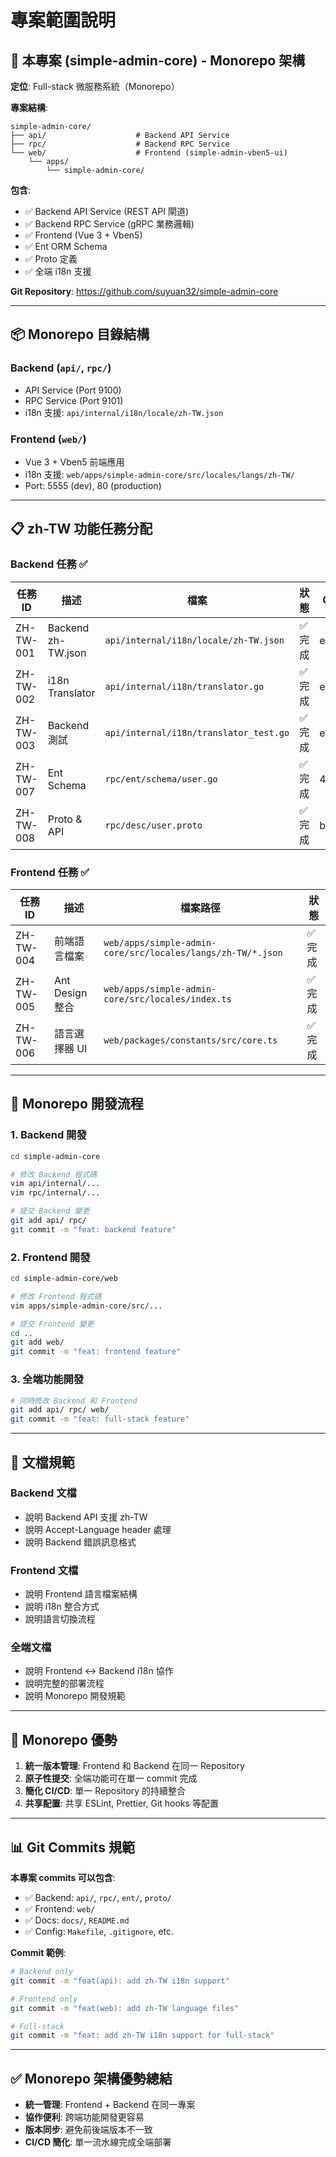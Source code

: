 # 專案範圍說明

## 🎯 本專案 (simple-admin-core) - Monorepo 架構

**定位**: Full-stack 微服務系統（Monorepo）

**專案結構**:
```
simple-admin-core/
├── api/                    # Backend API Service
├── rpc/                    # Backend RPC Service
└── web/                    # Frontend (simple-admin-vben5-ui)
    └── apps/
        └── simple-admin-core/
```

**包含**:
- ✅ Backend API Service (REST API 閘道)
- ✅ Backend RPC Service (gRPC 業務邏輯)
- ✅ Frontend (Vue 3 + Vben5)
- ✅ Ent ORM Schema
- ✅ Proto 定義
- ✅ 全端 i18n 支援

**Git Repository**: https://github.com/suyuan32/simple-admin-core

---

## 📦 Monorepo 目錄結構

### Backend (`api/`, `rpc/`)
- API Service (Port 9100)
- RPC Service (Port 9101)
- i18n 支援: `api/internal/i18n/locale/zh-TW.json`

### Frontend (`web/`)
- Vue 3 + Vben5 前端應用
- i18n 支援: `web/apps/simple-admin-core/src/locales/langs/zh-TW/`
- Port: 5555 (dev), 80 (production)

---

## 📋 zh-TW 功能任務分配

### Backend 任務 ✅

| 任務 ID | 描述 | 檔案 | 狀態 | Commit |
|---------|------|------|------|--------|
| ZH-TW-001 | Backend zh-TW.json | `api/internal/i18n/locale/zh-TW.json` | ✅ 完成 | efd2d8d |
| ZH-TW-002 | i18n Translator | `api/internal/i18n/translator.go` | ✅ 完成 | e94e1d1 |
| ZH-TW-003 | Backend 測試 | `api/internal/i18n/translator_test.go` | ✅ 完成 | e94e1d1 |
| ZH-TW-007 | Ent Schema | `rpc/ent/schema/user.go` | ✅ 完成 | 451ed06 |
| ZH-TW-008 | Proto & API | `rpc/desc/user.proto` | ✅ 完成 | be16dc9 |

### Frontend 任務 ✅

| 任務 ID | 描述 | 檔案路徑 | 狀態 |
|---------|------|----------|------|
| ZH-TW-004 | 前端語言檔案 | `web/apps/simple-admin-core/src/locales/langs/zh-TW/*.json` | ✅ 完成 |
| ZH-TW-005 | Ant Design 整合 | `web/apps/simple-admin-core/src/locales/index.ts` | ✅ 完成 |
| ZH-TW-006 | 語言選擇器 UI | `web/packages/constants/src/core.ts` | ✅ 完成 |

---

## 🚀 Monorepo 開發流程

### 1. Backend 開發
```bash
cd simple-admin-core

# 修改 Backend 程式碼
vim api/internal/...
vim rpc/internal/...

# 提交 Backend 變更
git add api/ rpc/
git commit -m "feat: backend feature"
```

### 2. Frontend 開發
```bash
cd simple-admin-core/web

# 修改 Frontend 程式碼
vim apps/simple-admin-core/src/...

# 提交 Frontend 變更
cd ..
git add web/
git commit -m "feat: frontend feature"
```

### 3. 全端功能開發
```bash
# 同時修改 Backend 和 Frontend
git add api/ rpc/ web/
git commit -m "feat: full-stack feature"
```

---

## 📝 文檔規範

### Backend 文檔
- 說明 Backend API 支援 zh-TW
- 說明 Accept-Language header 處理
- 說明 Backend 錯誤訊息格式

### Frontend 文檔
- 說明 Frontend 語言檔案結構
- 說明 i18n 整合方式
- 說明語言切換流程

### 全端文檔
- 說明 Frontend ↔ Backend i18n 協作
- 說明完整的部署流程
- 說明 Monorepo 開發規範

---

## 🎯 Monorepo 優勢

1. **統一版本管理**: Frontend 和 Backend 在同一 Repository
2. **原子性提交**: 全端功能可在單一 commit 完成
3. **簡化 CI/CD**: 單一 Repository 的持續整合
4. **共享配置**: 共享 ESLint, Prettier, Git hooks 等配置

---

## 📊 Git Commits 規範

**本專案 commits 可以包含**:
- ✅ Backend: `api/`, `rpc/`, `ent/`, `proto/`
- ✅ Frontend: `web/`
- ✅ Docs: `docs/`, `README.md`
- ✅ Config: `Makefile`, `.gitignore`, etc.

**Commit 範例**:
```bash
# Backend only
git commit -m "feat(api): add zh-TW i18n support"

# Frontend only
git commit -m "feat(web): add zh-TW language files"

# Full-stack
git commit -m "feat: add zh-TW i18n support for full-stack"
```

---

## ✅ Monorepo 架構優勢總結

- **統一管理**: Frontend + Backend 在同一專案
- **協作便利**: 跨端功能開發更容易
- **版本同步**: 避免前後端版本不一致
- **CI/CD 簡化**: 單一流水線完成全端部署
